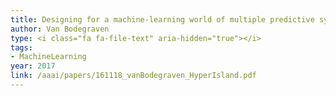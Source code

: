 ```yaml
---
title: Designing for a machine-learning world of multiple predictive systems
author: Van Bodegraven
type: <i class="fa fa-file-text" aria-hidden="true"></i>
tags:
- MachineLearning
year: 2017
link: /aaai/papers/161118_vanBodegraven_HyperIsland.pdf
---
```

